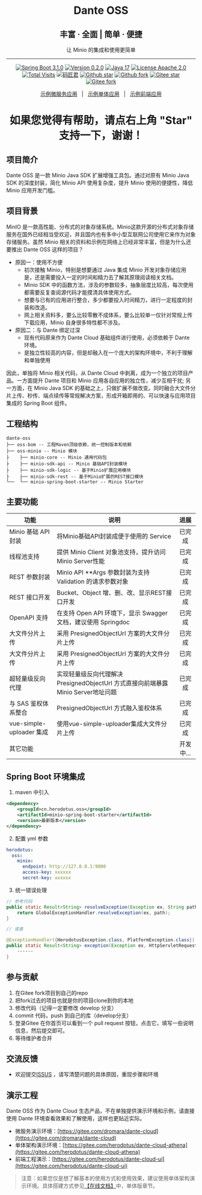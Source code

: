 <h1 align="center">Dante OSS</h1>
<h2 align="center">丰富 · 全面 | 简单 · 便捷</h2>
<p align="center">让 Minio 的集成和使用更简单</p>

---

<p align="center">
    <a href="https://spring.io/projects/spring-boot" target="_blank"><img src="https://shields.io/badge/Spring%20Boot-3.1.0-blue.svg?logo=spring" alt="Spring Boot 3.1.0"></a>
    <a href="#" target="_blank"><img src="https://shields.io/badge/Version-0.2.0-red.svg?logo=spring" alt="Version 0.2.0"></a>
    <a href="https://bell-sw.com/pages/downloads/#downloads" target="_blank"><img src="https://img.shields.io/badge/JDK-17%2B-green.svg?logo=openjdk" alt="Java 17"></a>
    <a href="./LICENSE"><img src="https://shields.io/badge/License-Apache--2.0-blue.svg?logo=apache" alt="License Apache 2.0"></a>
    <a href="https://www.herodotus.cn"><img src="https://visitor-badge.laobi.icu/badge?page_id=dante-cloud&title=Total%20Visits" alt="Total Visits"></a>
    <a href="https://blog.csdn.net/Pointer_v" target="_blank"><img src="https://shields.io/badge/Author-%E7%A0%81%E5%8C%A0%E5%90%9B-orange" alt="码匠君"></a>
    <a href="https://gitee.com/dromara/dante-cloud"><img src="https://img.shields.io/github/stars/herodotus-cloud/dante-oss?style=flat&logo=github" alt="Github star"></a>
    <a href="https://gitee.com/dromara/dante-cloud"><img src="https://img.shields.io/github/forks/herodotus-cloud/dante-oss?style=flat&logo=github" alt="Github fork"></a>
    <a href="https://gitee.com/herodotus/dante-oss"><img src="https://gitee.com/herodotus/dante-oss/badge/star.svg?theme=dark" alt="Gitee star"></a>
    <a href="https://gitee.com/herodotus/dante-oss"><img src="https://gitee.com/herodotus/dante-oss/badge/fork.svg?theme=dark" alt="Gitee fork"></a>
</p>

<p align="center">
    <a href="https://gitee.com/dromara/dante-cloud">示例微服务应用</a> &nbsp; | &nbsp;
    <a href="https://gitee.com/herodotus/dante-cloud-athena">示例单体应用</a> &nbsp; | &nbsp;
    <a href="https://gitee.com/herodotus/dante-cloud-ui">示例前端应用</a>
</p>

<h1 align="center"> 如果您觉得有帮助，请点右上角 "Star" 支持一下，谢谢！</h1>

## 项目简介

Dante OSS 是一款 Minio Java SDK 扩展增强工具包。通过对原有 Minio Java SDK 的深度封装，简化 Minio API 使用复杂度，提升 Minio 使用的便捷性，降低 Minio 应用开发门槛。

## 项目背景

MinIO 是一款高性能、分布式的对象存储系统。Minio这款开源的分布式对象存储服务在国外已经相当受欢迎，并且国内也有多中小型互联网公司使用它来作为对象存储服务。虽然 Minio 相关的资料和示例在网络上已经非常丰富，但是为什么还要推出 Dante OSS 这样的项目？

- 原因一：使用不方便
  - 初次接触 Minio，特别是想要通过 Java 集成 Minio 开发对象存储应用是，还是需要投入一定的时间和精力去了解其原理阅读相关文档。
  - Minio SDK 中的函数方法，涉及的参数较多，抽象层度比较高，每次使用都需要反复查阅源代码才能摸清具体使用方式。
  - 想要与已有的应用进行整合，多少都要投入时间精力，进行一定程度的封装和改造。
  - 网上相关资料多，要么比较零散不成体系，要么比较单一仅针对常规上传下载应用，Minio 自身很多特性都不涉及。
- 原因二：与 Dante 绑定过深
  - 现有代码原来作为 Dante Cloud 基础组件进行使用，必须依赖于 Dante 环境。
  - 是独立性较高的内容，但是却融入在一个庞大的架构环境中，不利于理解和单独使用

因此，单独将 Minio 相关代码，从 Dante Cloud 中剥离，成为一个独立的项目产品。一方面提升 Dante 项目和 Minio 应用各自应用的独立性，减少互相干扰; 另一方面，在 Minio Java SDK 的基础之上，只做扩展不做改变。同时融合大文件分片上传、秒传、端点续传等常规解决方案，形成开箱即用的、可以快速与应用项目集成的 Spring Boot 组件。


## 工程结构

```
dante-oss
├── oss-bom -- 工程Maven顶级依赖，统一控制版本和依赖
├── oss-minio -- Minio 模块
├    ├── minio-core -- Minio 通用代码包
├    ├── minio-sdk-api -- Minio 基础API封装模块
├    ├── minio-sdk-logic -- 基于Minio扩展应用模块
├    ├── minio-sdk-rest -- 基于Minio扩展的REST接口模块
└──  └── minio-spring-boot-starter -- Minio Starter
```

## 主要功能

| 功能                     | 说明                                                        |   进展   |
|------------------------|-----------------------------------------------------------|:------:|
| Minio 基础 API 封装        | 将Minio基础API封装成便于使用的 Service                               |  已完成   |
| 线程池支持                  | 提供 Minio Client 对象池支持，提升访问 Minio Server性能                 |  已完成   |
| REST 参数封装              | Minio API **Args 参数封装为支持 Validation 的请求参数对象               |  已完成   |
| REST 接口开发              | Bucket、Object 增、删、改、显示REST接口开发                            |  已完成   |
| OpenAPI 支持             | 在支持 Open API 环境下，显示 Swagger 文档，建议使用 Springdoc             |  已完成   |
| 大文件分片上传                | 采用 PresignedObjectUrl 方案的大文件分片上传                          |  已完成   |
| 大文件分片上传                | 采用 PresignedObjectUrl 方案的大文件分片上传                          |  已完成   |
| 超轻量级反向代理               | 实现轻量级反向代理解决 PresignedObjectUrl 方式直接向前端暴露 Minio Server地址问题 |  已完成   |
| 与 SAS 鉴权体系整合           | PresignedObjectUrl 方式融入鉴权体系                               |  已完成   |
| vue-simple-uploader 集成 | 使用vue-simple-uploader集成大文件分片上传                            |  已完成   |
| 其它功能                   |                                                           | 开发中... |



## Spring Boot 环境集成

1. maven 中引入

```xml
<dependency>
    <groupId>cn.herodotus.oss</groupId>
    <artifactId>minio-spring-boot-starter</artifactId>
    <version>最新版本</version>
</dependency>
```

2. 配置 yml 参数

```yaml
herodotus:
  oss:
    minio:
      endpoint: http://127.0.0.1:9000
      access-key: xxxxxx
      secret-key: xxxxxx
```

3. 统一错误处理

```java
// 参考代码
public static Result<String> resolveException(Exception ex, String path) {
    return GlobalExceptionHandler.resolveException(ex, path);
}

// 或者

@ExceptionHandler({HerodotusException.class, PlatformException.class})
public static Result<String> exception(Exception ex, HttpServletRequest request, HttpServletResponse response) {
    ······
}
```

## 参与贡献

1. 在Gitee fork项目到自己的repo 
2. 把fork过去的项目也就是你的项目clone到你的本地
3. 修改代码（记得一定要修改 develop 分支） 
4. commit 代码，push 到自己的库（develop分支） 
5. 登录Gitee 在你首页可以看到一个 pull request 按钮，点击它，填写一些说明信息，然后提交即可。 
6. 等待维护者合并

## 交流反馈

- 欢迎提交[ISSUS](https://gitee.com/herodotus/dante-oss/issues) ，请写清楚问题的具体原因，重现步骤和环境

## 演示工程

Dante OSS 作为 Dante Cloud 生态产品，不在单独提供演示环境和示例，请直接使用 Dante 环境查看效果和了解使用，这样也更贴近实际。

- 微服务演示环境：[https://gitee.com/dromara/dante-cloud](https://gitee.com/dromara/dante-cloud)
- 单体架构演示环境：[https://gitee.com/herodotus/dante-cloud-athena](https://gitee.com/herodotus/dante-cloud-athena)
- 前端工程演示：[https://gitee.com/herodotus/dante-cloud-ui](https://gitee.com/herodotus/dante-cloud-ui)

> 注意：如果您仅是想了解基本的使用方式和使用效果，建议使用单体架构演示环境。具体搭建方式参见[【在线文档】](http://www.herodotus.cn)中，单体版章节。

